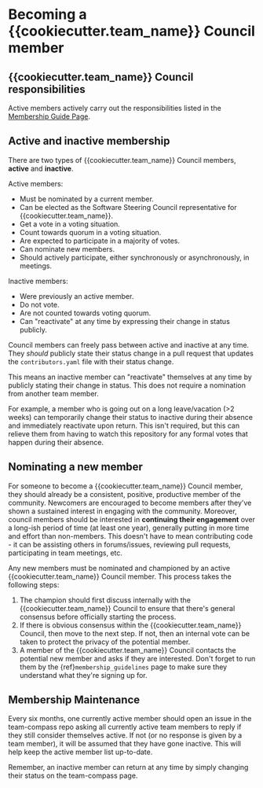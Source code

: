 # Becoming a {{cookiecutter.team_name}} Council member

## {{cookiecutter.team_name}} Council responsibilities

Active members actively carry out the responsibilities listed in the [Membership Guide Page](membership_guidelines).

## Active and inactive membership

There are two types of {{cookiecutter.team_name}} Council members,
**active** and **inactive**.

Active members:

* Must be nominated by a current member.
* Can be elected as the Software Steering Council representative for {{cookiecutter.team_name}}.
* Get a vote in a voting situation.
* Count towards quorum in a voting situation.
* Are expected to participate in a majority of votes.
* Can nominate new members.
* Should actively participate, either synchronously or asynchronously, in meetings.

Inactive members:

* Were previously an active member.
* Do not vote.
* Are not counted towards voting quorum.
* Can "reactivate" at any time by expressing their change in status publicly.

Council members can freely pass between active and inactive at any time. They *should* publicly state their status change in a pull request that updates the `contributors.yaml` file with their status change.

This means an inactive member can "reactivate" themselves at any time by publicly stating their change in status. This does not require a nomination from another team member.

For example, a member who is going out on a long leave/vacation (>2 weeks) can temporarily change their status to inactive during their absence and immediately reactivate upon return. This isn't required, but this can relieve them from having to watch this repository for any formal votes that happen during their absence.

## Nominating a new member

For someone to become a {{cookiecutter.team_name}} Council member,
they should already be a consistent,
positive, productive member of the community. Newcomers are encouraged to
become members after they've shown a sustained interest in
engaging with the community. Moreover, council members should be interested in
**continuing their engagement** over a long-ish period of time (at least one year), generally
putting in more time and effort than non-members. This doesn't have to
mean contributing code - it can be assisting others in forums/issues, reviewing
pull requests, participating in team meetings, etc.

Any new members must be nominated and championed by an active {{cookiecutter.team_name}}
Council member. This process takes the following steps:

1. The champion should first discuss internally with the {{cookiecutter.team_name}} Council to
   ensure that there's general consensus before officially starting
   the process.
2. If there is obvious consensus within the {{cookiecutter.team_name}} Council, then move to the
   next step. If not, then an internal vote can be taken to protect the privacy
   of the potential member.
3. A member of the {{cookiecutter.team_name}} Council contacts the potential new member and asks
   if they are interested. Don't forget to run them by the {ref}`membership_guidelines`
   page to make sure they understand what they're signing up for.

## Membership Maintenance

Every six months, one currently active member should open an issue in the team-compass repo asking all currently active team members to reply if they still consider themselves active. If not (or no response is given by a team member), it will be assumed that they have gone inactive. This will help keep the active member list up-to-date.

Remember, an inactive member can return at any time by simply changing their status on the team-compass page.
